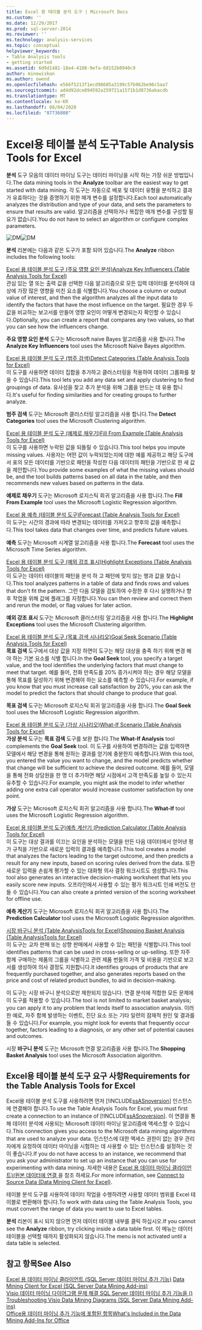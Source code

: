 ```yaml
---
title: Excel 용 테이블 분석 도구 | Microsoft Docs
ms.custom: ''
ms.date: 12/29/2017
ms.prod: sql-server-2014
ms.reviewer: ''
ms.technology: analysis-services
ms.topic: conceptual
helpviewer_keywords:
- Table Analysis tools
- getting started
ms.assetid: 6d9d1481-18e4-4108-9efa-68152b0940c9
author: minewiskan
ms.author: owend
ms.openlocfilehash: e566f5213f1ecd98685a3199c57b962be96c5aa7
ms.sourcegitcommit: ad4d92dce894592a259721a1571b1d8736abacdb
ms.translationtype: MT
ms.contentlocale: ko-KR
ms.lasthandoff: 08/04/2020
ms.locfileid: "87736808"
---
```

# <a name="table-analysis-tools-for-excel"></a><span data-ttu-id="1152e-102">Excel용 테이블 분석 도구</span><span class="sxs-lookup"><span data-stu-id="1152e-102">Table Analysis Tools for Excel</span></span>
  <span data-ttu-id="1152e-103">**분석** 도구 모음의 데이터 마이닝 도구는 데이터 마이닝을 시작 하는 가장 쉬운 방법입니다.</span><span class="sxs-lookup"><span data-stu-id="1152e-103">The data mining tools in the **Analyze** toolbar are the easiest way to get started with data mining.</span></span> <span data-ttu-id="1152e-104">각 도구는 자동으로 배포 및 데이터 유형을 분석하고 결과가 유효하다는 것을 증명하기 위한 매개 변수를 설정합니다.</span><span class="sxs-lookup"><span data-stu-id="1152e-104">Each tool automatically analyzes the distribution and type of your data, and sets the parameters to ensure that results are valid.</span></span> <span data-ttu-id="1152e-105">알고리즘을 선택하거나 복잡한 매개 변수를 구성할 필요가 없습니다.</span><span class="sxs-lookup"><span data-stu-id="1152e-105">You do not have to select an algorithm or configure complex parameters.</span></span>  
  
 <span data-ttu-id="1152e-106">![DM](media/dm-tabletoolsanalyze.gif "DM")</span><span class="sxs-lookup"><span data-stu-id="1152e-106">![DM](media/dm-tabletoolsanalyze.gif "DM")</span></span>  
  
 <span data-ttu-id="1152e-107">**분석** 리본에는 다음과 같은 도구가 포함 되어 있습니다.</span><span class="sxs-lookup"><span data-stu-id="1152e-107">The **Analyze** ribbon includes the following tools:</span></span>  
  
 [<span data-ttu-id="1152e-108">Excel 용 테이블 분석 도구 &#40;주요 영향 요인 분석&#41;</span><span class="sxs-lookup"><span data-stu-id="1152e-108">Analyze Key Influencers &#40;Table Analysis Tools for Excel&#41;</span></span>](analyze-key-influencers-table-analysis-tools-for-excel.md)  
 <span data-ttu-id="1152e-109">관심 있는 열 또는 출력 값을 선택한 다음 알고리즘으로 모든 입력 데이터를 분석하여 대상에 가장 많은 영향을 미친 요소를 식별합니다.</span><span class="sxs-lookup"><span data-stu-id="1152e-109">You choose a column or output value of interest, and then the algorithm analyzes all the input data to identify the factors that have the most influence on the target.</span></span> <span data-ttu-id="1152e-110">필요한 경우 두 값을 비교하는 보고서를 만들어 영향 요인이 어떻게 변경되는지 확인할 수 있습니다.</span><span class="sxs-lookup"><span data-stu-id="1152e-110">Optionally, you can create a report that compares any two values, so that you can see how the influencers change.</span></span>  
  
 <span data-ttu-id="1152e-111">**주요 영향 요인 분석** 도구는 Microsoft naive Bayes 알고리즘을 사용 합니다.</span><span class="sxs-lookup"><span data-stu-id="1152e-111">The **Analyze Key Influencers** tool uses the Microsoft Naïve Bayes algorithm.</span></span>  
  
 [<span data-ttu-id="1152e-112">Excel 용 테이블 분석 도구 &#40;범주 검색&#41;</span><span class="sxs-lookup"><span data-stu-id="1152e-112">Detect Categories &#40;Table Analysis Tools for Excel&#41;</span></span>](detect-categories-table-analysis-tools-for-excel.md)  
 <span data-ttu-id="1152e-113">이 도구를 사용하면 데이터 집합을 추가하고 클러스터링을 적용하여 데이터 그룹화를 찾을 수 있습니다.</span><span class="sxs-lookup"><span data-stu-id="1152e-113">This tool lets you add any data set and apply clustering to find groupings of data.</span></span> <span data-ttu-id="1152e-114">유사성을 찾고 추가 분석을 위해 그룹을 만드는 데 유용 합니다.</span><span class="sxs-lookup"><span data-stu-id="1152e-114">It's useful for finding similarities and for creating groups to further analyze.</span></span>  
  
 <span data-ttu-id="1152e-115">**범주 검색** 도구는 Microsoft 클러스터링 알고리즘을 사용 합니다.</span><span class="sxs-lookup"><span data-stu-id="1152e-115">The **Detect Categories** tool uses the Microsoft Clustering algorithm.</span></span>  
  
 [<span data-ttu-id="1152e-116">Excel 용 테이블 분석 도구 &#40;예제로 채우기&#41;</span><span class="sxs-lookup"><span data-stu-id="1152e-116">Fill From Example &#40;Table Analysis Tools for Excel&#41;</span></span>](fill-from-example-table-analysis-tools-for-excel.md)  
 <span data-ttu-id="1152e-117">이 도구를 사용하면 누락된 값을 되돌릴 수 있습니다.</span><span class="sxs-lookup"><span data-stu-id="1152e-117">This tool helps you impute missing values.</span></span> <span data-ttu-id="1152e-118">사용자는 어떤 값이 누락되었는지에 대한 예를 제공하고 해당 도구에서 표의 모든 데이터를 기반으로 패턴을 작성한 다음 데이터의 패턴을 기반으로 한 새 값을 제안합니다.</span><span class="sxs-lookup"><span data-stu-id="1152e-118">You provide some examples of what the missing values should be, and the tool builds patterns based on all data in the table, and then recommends new values based on patterns in the data.</span></span>  
  
 <span data-ttu-id="1152e-119">**예제로 채우기** 도구는 Microsoft 로지스틱 회귀 알고리즘을 사용 합니다.</span><span class="sxs-lookup"><span data-stu-id="1152e-119">The **Fill From Example** tool uses the Microsoft Logistic Regression algorithm.</span></span>  
  
 [<span data-ttu-id="1152e-120">Excel 용 예측 &#40;테이블 분석 도구&#41;</span><span class="sxs-lookup"><span data-stu-id="1152e-120">Forecast &#40;Table Analysis Tools for Excel&#41;</span></span>](forecast-table-analysis-tools-for-excel.md)  
 <span data-ttu-id="1152e-121">이 도구는 시간의 경과에 따라 변경되는 데이터를 가져오고 향후의 값을 예측합니다.</span><span class="sxs-lookup"><span data-stu-id="1152e-121">This tool takes data that changes over time, and predicts future values.</span></span>  
  
 <span data-ttu-id="1152e-122">**예측** 도구는 Microsoft 시계열 알고리즘을 사용 합니다.</span><span class="sxs-lookup"><span data-stu-id="1152e-122">The **Forecast** tool uses the Microsoft Time Series algorithm.</span></span>  
  
 [<span data-ttu-id="1152e-123">Excel 용 테이블 분석 도구 &#40;예외 강조 표시&#41;</span><span class="sxs-lookup"><span data-stu-id="1152e-123">Highlight Exceptions &#40;Table Analysis Tools for Excel&#41;</span></span>](highlight-exceptions-table-analysis-tools-for-excel.md)  
 <span data-ttu-id="1152e-124">이 도구는 데이터 테이블의 패턴을 분석 하 고 패턴에 맞지 않는 행과 값을 찾습니다.</span><span class="sxs-lookup"><span data-stu-id="1152e-124">This tool analyzes patterns in a table of data and finds rows and values that don't fit the pattern.</span></span> <span data-ttu-id="1152e-125">그런 다음 모델을 검토하여 수정한 후 다시 실행하거나 향후 작업을 위해 값에 플래그를 지정합니다.</span><span class="sxs-lookup"><span data-stu-id="1152e-125">You can then review and correct them and rerun the model, or flag values for later action.</span></span>  
  
 <span data-ttu-id="1152e-126">**예외 강조 표시** 도구는 Microsoft 클러스터링 알고리즘을 사용 합니다.</span><span class="sxs-lookup"><span data-stu-id="1152e-126">The **Highlight Exceptions** tool uses the Microsoft Clustering algorithm.</span></span>  
  
 [<span data-ttu-id="1152e-127">Excel 용 테이블 분석 도구 &#40;목표 검색 시나리오&#41;</span><span class="sxs-lookup"><span data-stu-id="1152e-127">Goal Seek Scenario &#40;Table Analysis Tools for Excel&#41;</span></span>](goal-seek-scenario-table-analysis-tools-for-excel.md)  
 <span data-ttu-id="1152e-128">**목표 검색** 도구에서 대상 값을 지정 하면이 도구는 해당 대상을 충족 하기 위해 변경 해야 하는 기본 요소를 식별 합니다.</span><span class="sxs-lookup"><span data-stu-id="1152e-128">In the **Goal Seek** tool, you specify a target value, and the tool identifies the underlying factors that must change to meet that target.</span></span> <span data-ttu-id="1152e-129">예를 들어, 전화 만족도를 20% 증가시켜야 하는 경우 해당 모델을 통해 목표를 달성하기 위해 변경해야 하는 요소를 예측할 수 있습니다.</span><span class="sxs-lookup"><span data-stu-id="1152e-129">For example, if you know that you must increase call satisfaction by 20%, you can ask the model to predict the factors that should change to produce that goal.</span></span>  
  
 <span data-ttu-id="1152e-130">**목표 검색** 도구는 Microsoft 로지스틱 회귀 알고리즘을 사용 합니다.</span><span class="sxs-lookup"><span data-stu-id="1152e-130">The **Goal Seek** tool uses the Microsoft Logistic Regression algorithm.</span></span>  
  
 [<span data-ttu-id="1152e-131">Excel 용 테이블 분석 도구 &#40;가상 시나리오&#41;</span><span class="sxs-lookup"><span data-stu-id="1152e-131">What-If Scenario &#40;Table Analysis Tools for Excel&#41;</span></span>](what-if-scenario-table-analysis-tools-for-excel.md)  
 <span data-ttu-id="1152e-132">**가상 분석** 도구는 **목표 검색** 도구를 보완 합니다.</span><span class="sxs-lookup"><span data-stu-id="1152e-132">The **What-If Analysis** tool complements the **Goal Seek** tool.</span></span> <span data-ttu-id="1152e-133">이 도구를 사용하여 변경하려는 값을 입력하면 모델에서 해당 변경을 통해 원하는 결과를 얻기에 충분한지 예측합니다.</span><span class="sxs-lookup"><span data-stu-id="1152e-133">With this tool, you entered the value you want to change, and the model predicts whether that change will be sufficient to achieve the desired outcome.</span></span> <span data-ttu-id="1152e-134">예를 들어, 모델을 통해 전화 상담원을 한 명 더 추가하면 해당 시점에서 고객 만족도를 높일 수 있는지 유추할 수 있습니다.</span><span class="sxs-lookup"><span data-stu-id="1152e-134">For example, you might ask the model to infer whether adding one extra call operator would increase customer satisfaction by one point.</span></span>  
  
 <span data-ttu-id="1152e-135">**가상** 도구는 Microsoft 로지스틱 회귀 알고리즘을 사용 합니다.</span><span class="sxs-lookup"><span data-stu-id="1152e-135">The **What-If** tool uses the Microsoft Logistic Regression algorithm.</span></span>  
  
 [<span data-ttu-id="1152e-136">Excel 용 테이블 분석 도구&#41;예측 계산기 &#40;</span><span class="sxs-lookup"><span data-stu-id="1152e-136">Prediction Calculator &#40;Table Analysis Tools for Excel&#41;</span></span>](prediction-calculator-table-analysis-tools-for-excel.md)  
 <span data-ttu-id="1152e-137">이 도구는 대상 결과를 이끄는 요인을 분석하는 모델을 만든 다음 데이터에서 얻어낸 평가 규칙을 기반으로 새로운 입력의 결과를 예측합니다.</span><span class="sxs-lookup"><span data-stu-id="1152e-137">This tool creates a model that analyzes the factors leading to the target outcome, and then predicts a result for any new inputs, based on scoring rules derived from the data.</span></span> <span data-ttu-id="1152e-138">또한 새로운 입력을 손쉽게 평가할 수 있는 대화형 의사 결정 워크시트도 생성합니다.</span><span class="sxs-lookup"><span data-stu-id="1152e-138">This tool also generates an interactive decision-making worksheet that lets you easily score new inputs.</span></span> <span data-ttu-id="1152e-139">오프라인에서 사용할 수 있는 평가 워크시트 인쇄 버전도 만들 수 있습니다.</span><span class="sxs-lookup"><span data-stu-id="1152e-139">You can also create a printed version of the scoring worksheet for offline use.</span></span>  
  
 <span data-ttu-id="1152e-140">**예측 계산기** 도구는 Microsoft 로지스틱 회귀 알고리즘을 사용 합니다.</span><span class="sxs-lookup"><span data-stu-id="1152e-140">The **Prediction Calculator** tool uses the Microsoft Logistic Regression algorithm.</span></span>  
  
 [<span data-ttu-id="1152e-141">시장 바구니 분석 &#40;Table AnalysisTools for Excel&#41;</span><span class="sxs-lookup"><span data-stu-id="1152e-141">Shopping Basket Analysis &#40;Table AnalysisTools for Excel&#41;</span></span>](shopping-basket-analysis-table-analysistools-for-excel.md)  
 <span data-ttu-id="1152e-142">이 도구는 교차 판매 또는 상향 판매에서 사용할 수 있는 패턴을 식별합니다.</span><span class="sxs-lookup"><span data-stu-id="1152e-142">This tool identifies patterns that can be used in cross-selling or up-selling.</span></span> <span data-ttu-id="1152e-143">또한 자주 함께 구매하는 제품의 그룹을 식별하고 관련 제품 번들의 가격 및 비용을 기반으로 보고서를 생성하여 의사 결정도 지원합니다.</span><span class="sxs-lookup"><span data-stu-id="1152e-143">It identifies groups of products that are frequently purchased together, and also generates reports based on the price and cost of related product bundles, to aid in decision-making.</span></span>  
  
 <span data-ttu-id="1152e-144">이 도구는 시장 바구니 분석으로만 제한되지 않습니다. 연결 분석에 적합한 모든 문제에 이 도구를 적용할 수 있습니다.</span><span class="sxs-lookup"><span data-stu-id="1152e-144">The tool is not limited to market basket analysis; you can apply it to any problem that lends itself to association analysis.</span></span> <span data-ttu-id="1152e-145">이러한 예로, 자주 함께 발생하는 이벤트, 진단 요소 또는 기타 일련의 잠재적 원인 및 결과를 들 수 있습니다.</span><span class="sxs-lookup"><span data-stu-id="1152e-145">For example, you might look for events that frequently occur together, factors leading to a diagnosis, or any other set of potential causes and outcomes.</span></span>  
  
 <span data-ttu-id="1152e-146">시장 **바구니 분석** 도구는 Microsoft 연결 알고리즘을 사용 합니다.</span><span class="sxs-lookup"><span data-stu-id="1152e-146">The **Shopping Basket Analysis** tool uses the Microsoft Association algorithm.</span></span>  
  
## <a name="requirements-for-the-table-analysis-tools-for-excel"></a><span data-ttu-id="1152e-147">Excel용 테이블 분석 도구 요구 사항</span><span class="sxs-lookup"><span data-stu-id="1152e-147">Requirements for the Table Analysis Tools for Excel</span></span>  
 <span data-ttu-id="1152e-148">Excel용 테이블 분석 도구를 사용하려면 먼저 [!INCLUDE[ssASnoversion](../includes/ssasnoversion-md.md)] 인스턴스에 연결해야 합니다.</span><span class="sxs-lookup"><span data-stu-id="1152e-148">To use the Table Analysis Tools for Excel, you must first create a connection to an instance of [!INCLUDE[ssASnoversion](../includes/ssasnoversion-md.md)].</span></span> <span data-ttu-id="1152e-149">이 연결을 통해 데이터 분석에 사용되는 Microsoft 데이터 마이닝 알고리즘에 액세스할 수 있습니다.</span><span class="sxs-lookup"><span data-stu-id="1152e-149">This connection gives you access to the Microsoft data mining algorithms that are used to analyze your data.</span></span> <span data-ttu-id="1152e-150">인스턴스에 대한 액세스 권한이 없는 경우 관리자에게 요청하여 데이터 마이닝을 시험하는 데 사용할 수 있는 인스턴스를 설정하는 것이 좋습니다.</span><span class="sxs-lookup"><span data-stu-id="1152e-150">If you do not have access to an instance, we recommend that you ask your administrator to set up an instance that you can use for experimenting with data mining.</span></span> <span data-ttu-id="1152e-151">자세한 내용은 [Excel 용 데이터 마이닝 클라이언트&#41;&#40;원본 데이터에 연결 ](connect-to-source-data-data-mining-client-for-excel.md)을 참조 하세요.</span><span class="sxs-lookup"><span data-stu-id="1152e-151">For more information, see [Connect to Source Data &#40;Data Mining Client for Excel&#41;](connect-to-source-data-data-mining-client-for-excel.md).</span></span>  
  
 <span data-ttu-id="1152e-152">테이블 분석 도구를 사용하여 데이터 작업을 수행하려면 사용할 데이터 범위를 Excel 테이블로 변환해야 합니다.</span><span class="sxs-lookup"><span data-stu-id="1152e-152">To work with data using the Table Analysis Tools, you must convert the range of data you want to use to Excel tables.</span></span>  
  
 <span data-ttu-id="1152e-153">**분석** 리본이 표시 되지 않으면 먼저 데이터 테이블 내부를 클릭 하십시오.</span><span class="sxs-lookup"><span data-stu-id="1152e-153">If you cannot see the **Analyze** ribbon, try clicking inside a data table first.</span></span> <span data-ttu-id="1152e-154">이 메뉴는 데이터 테이블을 선택할 때까지 활성화되지 않습니다.</span><span class="sxs-lookup"><span data-stu-id="1152e-154">The menu is not activated until a data table is selected.</span></span>  
  
## <a name="see-also"></a><span data-ttu-id="1152e-155">참고 항목</span><span class="sxs-lookup"><span data-stu-id="1152e-155">See Also</span></span>  
 <span data-ttu-id="1152e-156">[Excel 용 데이터 마이닝 클라이언트 &#40;SQL Server 데이터 마이닝 추가 기능&#41;](data-mining-client-for-excel-sql-server-data-mining-add-ins.md) </span><span class="sxs-lookup"><span data-stu-id="1152e-156">[Data Mining Client for Excel &#40;SQL Server Data Mining Add-ins&#41;](data-mining-client-for-excel-sql-server-data-mining-add-ins.md) </span></span>  
 <span data-ttu-id="1152e-157">[Visio 데이터 마이닝 다이어그램 문제 해결 SQL Server 데이터 마이닝 추가 기능을 &#40;&#41;](troubleshooting-visio-data-mining-diagrams-sql-server-data-mining-add-ins.md) </span><span class="sxs-lookup"><span data-stu-id="1152e-157">[Troubleshooting Visio Data Mining Diagrams &#40;SQL Server Data Mining Add-ins&#41;](troubleshooting-visio-data-mining-diagrams-sql-server-data-mining-add-ins.md) </span></span>  
 [<span data-ttu-id="1152e-158">Office용 데이터 마이닝 추가 기능에 포함된 항목</span><span class="sxs-lookup"><span data-stu-id="1152e-158">What's Included in the Data Mining Add-Ins for Office</span></span>](what-s-included-in-the-data-mining-add-ins-for-office.md)  
  
  
